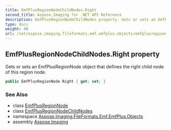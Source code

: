 ```yaml
---
title: EmfPlusRegionNodeChildNodes.Right
second_title: Aspose.Imaging for .NET API Reference
description: EmfPlusRegionNodeChildNodes property. Gets or sets an EmfPlusRegionNode object that defines the right child node of this region node
type: docs
weight: 40
url: /net/aspose.imaging.fileformats.emf.emfplus.objects/emfplusregionnodechildnodes/right/
---
```

## EmfPlusRegionNodeChildNodes.Right property

Gets or sets an EmfPlusRegionNode object that defines the right child node of this region node.

```csharp
public EmfPlusRegionNode Right { get; set; }
```

### See Also

* class [EmfPlusRegionNode](../../emfplusregionnode/)
* class [EmfPlusRegionNodeChildNodes](../)
* namespace [Aspose.Imaging.FileFormats.Emf.EmfPlus.Objects](../../emfplusregionnodechildnodes/)
* assembly [Aspose.Imaging](../../../)



